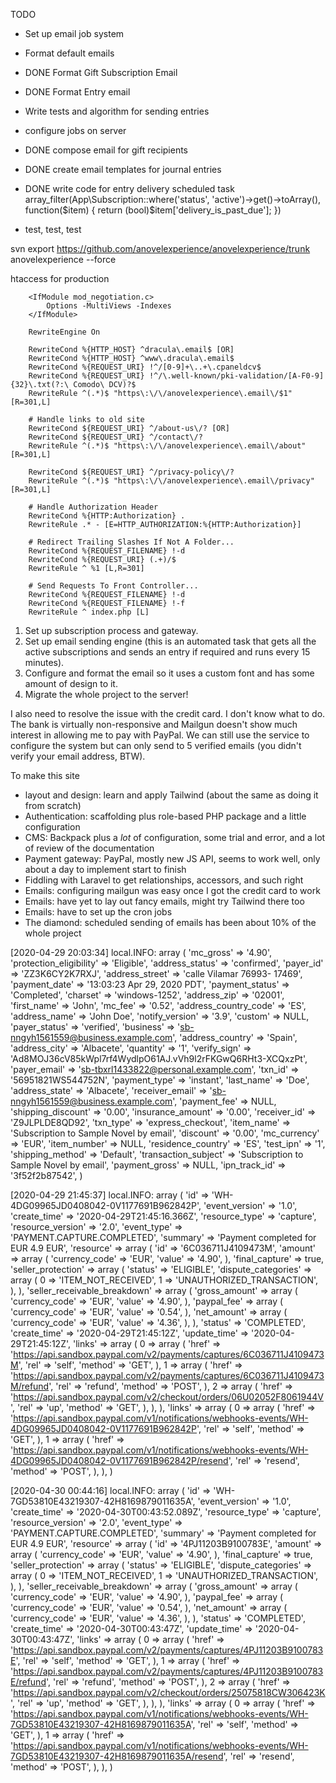 TODO
- Set up email job system
- Format default emails
- DONE Format Gift Subscription Email
- DONE Format Entry email
- Write tests and algorithm for sending entries
- configure jobs on server


- DONE compose email for gift recipients
- DONE create email templates for journal entries
- DONE write code for entry delivery scheduled task
array_filter(App\Subscription::where('status', 'active')->get()->toArray(), function($item) { return (bool)$item['delivery_is_past_due']; })
- test, test, test

svn export https://github.com/anovelexperience/anovelexperience/trunk anovelexperience --force

htaccess for production
```
    <IfModule mod_negotiation.c>
        Options -MultiViews -Indexes
    </IfModule>

    RewriteEngine On

    RewriteCond %{HTTP_HOST} ^dracula\.email$ [OR]
    RewriteCond %{HTTP_HOST} ^www\.dracula\.email$
    RewriteCond %{REQUEST_URI} !^/[0-9]+\..+\.cpaneldcv$
    RewriteCond %{REQUEST_URI} !^/\.well-known/pki-validation/[A-F0-9]{32}\.txt(?:\ Comodo\ DCV)?$
    RewriteRule ^(.*)$ "https\:\/\/anovelexperience\.email\/$1" [R=301,L]

    # Handle links to old site
    RewriteCond ${REQUEST_URI} ^/about-us\/? [OR]
    RewriteCond ${REQUEST_URI} ^/contact\/?
    RewriteRule ^(.*)$ "https\:\/\/anovelexperience\.email\/about" [R=301,L]
    
    RewriteCond ${REQUEST_URI} ^/privacy-policy\/?
    RewriteRule ^(.*)$ "https\:\/\/anovelexperience\.email\/privacy" [R=301,L]

    # Handle Authorization Header
    RewriteCond %{HTTP:Authorization} .
    RewriteRule .* - [E=HTTP_AUTHORIZATION:%{HTTP:Authorization}]

    # Redirect Trailing Slashes If Not A Folder...
    RewriteCond %{REQUEST_FILENAME} !-d
    RewriteCond %{REQUEST_URI} (.+)/$
    RewriteRule ^ %1 [L,R=301]

    # Send Requests To Front Controller...
    RewriteCond %{REQUEST_FILENAME} !-d
    RewriteCond %{REQUEST_FILENAME} !-f
    RewriteRule ^ index.php [L]
```

1) Set up subscription process and gateway. 
2) Set up email sending engine (this is an automated task that gets all the active subscriptions and sends an entry if required and runs every 15 minutes). 
3) Configure and format the email so it uses a custom font and has some amount of design to it.
4) Migrate the whole project to the server!

I also need to resolve the issue with the credit card. I don't know what to do. The bank is virtually non-responsive and Mailgun doesn't show much interest in allowing me to pay with PayPal. We can still use the service to configure the system but can only send to 5 verified emails (you didn't verify your email address, BTW).

To make this site
- layout and design: learn and apply Tailwind (about the same as doing it from scratch)
- Authentication: scaffolding plus role-based PHP package and a little configuration
- CMS: Backpack plus a _lot_ of configuration, some trial and error, and a lot of review of the documentation
- Payment gateway: PayPal, mostly new JS API, seems to work well, only about a day to implement start to finish
- Fiddling with Laravel to get relationships, accessors, and such right
- Emails: configuring mailgun was easy once I got the credit card to work
- Emails: have yet to lay out fancy emails, might try Tailwind there too
- Emails: have to set up the cron jobs
- The diamond: scheduled sending of emails has been about 10% of the whole project

[2020-04-29 20:03:34] local.INFO: array (
  'mc_gross' => '4.90',
  'protection_eligibility' => 'Eligible',
  'address_status' => 'confirmed',
  'payer_id' => 'ZZ3K6CY2K7RXJ',
  'address_street' => 'calle Vilamar 76993- 17469',
  'payment_date' => '13:03:23 Apr 29, 2020 PDT',
  'payment_status' => 'Completed',
  'charset' => 'windows-1252',
  'address_zip' => '02001',
  'first_name' => 'John',
  'mc_fee' => '0.52',
  'address_country_code' => 'ES',
  'address_name' => 'John Doe',
  'notify_version' => '3.9',
  'custom' => NULL,
  'payer_status' => 'verified',
  'business' => 'sb-nngyh1561559@business.example.com',
  'address_country' => 'Spain',
  'address_city' => 'Albacete',
  'quantity' => '1',
  'verify_sign' => 'Ad8MOJ36cV85kWpl7rf4WydlpO61AJ.vVh9l2rFKGwQ6RHt3-XCQxzPt',
  'payer_email' => 'sb-tbxrl1433822@personal.example.com',
  'txn_id' => '56951821WS544752N',
  'payment_type' => 'instant',
  'last_name' => 'Doe',
  'address_state' => 'Albacete',
  'receiver_email' => 'sb-nngyh1561559@business.example.com',
  'payment_fee' => NULL,
  'shipping_discount' => '0.00',
  'insurance_amount' => '0.00',
  'receiver_id' => 'Z9JLPLDE8QD92',
  'txn_type' => 'express_checkout',
  'item_name' => 'Subscription to Sample Novel by email',
  'discount' => '0.00',
  'mc_currency' => 'EUR',
  'item_number' => NULL,
  'residence_country' => 'ES',
  'test_ipn' => '1',
  'shipping_method' => 'Default',
  'transaction_subject' => 'Subscription to Sample Novel by email',
  'payment_gross' => NULL,
  'ipn_track_id' => '3f52f2b87542',
) 

[2020-04-29 21:45:37] local.INFO: array (
  'id' => 'WH-4DG09965JD0408042-0V1177691B962842P',
  'event_version' => '1.0',
  'create_time' => '2020-04-29T21:45:16.366Z',
  'resource_type' => 'capture',
  'resource_version' => '2.0',
  'event_type' => 'PAYMENT.CAPTURE.COMPLETED',
  'summary' => 'Payment completed for EUR 4.9 EUR',
  'resource' => 
  array (
    'id' => '6C036711J4109473M',
    'amount' => 
    array (
      'currency_code' => 'EUR',
      'value' => '4.90',
    ),
    'final_capture' => true,
    'seller_protection' => 
    array (
      'status' => 'ELIGIBLE',
      'dispute_categories' => 
      array (
        0 => 'ITEM_NOT_RECEIVED',
        1 => 'UNAUTHORIZED_TRANSACTION',
      ),
    ),
    'seller_receivable_breakdown' => 
    array (
      'gross_amount' => 
      array (
        'currency_code' => 'EUR',
        'value' => '4.90',
      ),
      'paypal_fee' => 
      array (
        'currency_code' => 'EUR',
        'value' => '0.54',
      ),
      'net_amount' => 
      array (
        'currency_code' => 'EUR',
        'value' => '4.36',
      ),
    ),
    'status' => 'COMPLETED',
    'create_time' => '2020-04-29T21:45:12Z',
    'update_time' => '2020-04-29T21:45:12Z',
    'links' => 
    array (
      0 => 
      array (
        'href' => 'https://api.sandbox.paypal.com/v2/payments/captures/6C036711J4109473M',
        'rel' => 'self',
        'method' => 'GET',
      ),
      1 => 
      array (
        'href' => 'https://api.sandbox.paypal.com/v2/payments/captures/6C036711J4109473M/refund',
        'rel' => 'refund',
        'method' => 'POST',
      ),
      2 => 
      array (
        'href' => 'https://api.sandbox.paypal.com/v2/checkout/orders/06U02052F8061944V',
        'rel' => 'up',
        'method' => 'GET',
      ),
    ),
  ),
  'links' => 
  array (
    0 => 
    array (
      'href' => 'https://api.sandbox.paypal.com/v1/notifications/webhooks-events/WH-4DG09965JD0408042-0V1177691B962842P',
      'rel' => 'self',
      'method' => 'GET',
    ),
    1 => 
    array (
      'href' => 'https://api.sandbox.paypal.com/v1/notifications/webhooks-events/WH-4DG09965JD0408042-0V1177691B962842P/resend',
      'rel' => 'resend',
      'method' => 'POST',
    ),
  ),
)  


[2020-04-30 00:44:16] local.INFO: array (
  'id' => 'WH-7GD53810E43219307-42H8169879011635A',
  'event_version' => '1.0',
  'create_time' => '2020-04-30T00:43:52.089Z',
  'resource_type' => 'capture',
  'resource_version' => '2.0',
  'event_type' => 'PAYMENT.CAPTURE.COMPLETED',
  'summary' => 'Payment completed for EUR 4.9 EUR',
  'resource' => 
  array (
    'id' => '4PJ11203B9100783E',
    'amount' => 
    array (
      'currency_code' => 'EUR',
      'value' => '4.90',
    ),
    'final_capture' => true,
    'seller_protection' => 
    array (
      'status' => 'ELIGIBLE',
      'dispute_categories' => 
      array (
        0 => 'ITEM_NOT_RECEIVED',
        1 => 'UNAUTHORIZED_TRANSACTION',
      ),
    ),
    'seller_receivable_breakdown' => 
    array (
      'gross_amount' => 
      array (
        'currency_code' => 'EUR',
        'value' => '4.90',
      ),
      'paypal_fee' => 
      array (
        'currency_code' => 'EUR',
        'value' => '0.54',
      ),
      'net_amount' => 
      array (
        'currency_code' => 'EUR',
        'value' => '4.36',
      ),
    ),
    'status' => 'COMPLETED',
    'create_time' => '2020-04-30T00:43:47Z',
    'update_time' => '2020-04-30T00:43:47Z',
    'links' => 
    array (
      0 => 
      array (
        'href' => 'https://api.sandbox.paypal.com/v2/payments/captures/4PJ11203B9100783E',
        'rel' => 'self',
        'method' => 'GET',
      ),
      1 => 
      array (
        'href' => 'https://api.sandbox.paypal.com/v2/payments/captures/4PJ11203B9100783E/refund',
        'rel' => 'refund',
        'method' => 'POST',
      ),
      2 => 
      array (
        'href' => 'https://api.sandbox.paypal.com/v2/checkout/orders/25075818CW306423K',
        'rel' => 'up',
        'method' => 'GET',
      ),
    ),
  ),
  'links' => 
  array (
    0 => 
    array (
      'href' => 'https://api.sandbox.paypal.com/v1/notifications/webhooks-events/WH-7GD53810E43219307-42H8169879011635A',
      'rel' => 'self',
      'method' => 'GET',
    ),
    1 => 
    array (
      'href' => 'https://api.sandbox.paypal.com/v1/notifications/webhooks-events/WH-7GD53810E43219307-42H8169879011635A/resend',
      'rel' => 'resend',
      'method' => 'POST',
    ),
  ),
)  
